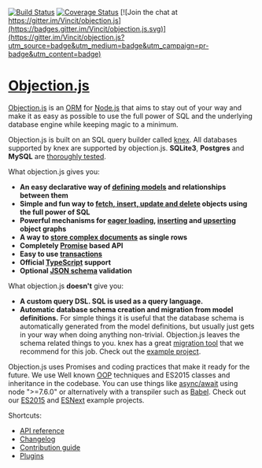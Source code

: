 [![Build Status](https://travis-ci.org/Vincit/objection.js.svg?branch=master)](https://travis-ci.org/Vincit/objection.js) [![Coverage Status](https://coveralls.io/repos/github/Vincit/objection.js/badge.svg?branch=master)](https://coveralls.io/github/Vincit/objection.js?branch=master) [![Join the chat at https://gitter.im/Vincit/objection.js](https://badges.gitter.im/Vincit/objection.js.svg)](https://gitter.im/Vincit/objection.js?utm_source=badge&utm_medium=badge&utm_campaign=pr-badge&utm_content=badge)

# [Objection.js](https://vincit.github.io/objection.js)

[Objection.js](https://vincit.github.io/objection.js) is an [ORM](https://en.wikipedia.org/wiki/Object-relational_mapping)
for [Node.js](https://nodejs.org/) that aims to stay out of your way and make it as easy as possible to use the full
power of SQL and the underlying database engine while keeping magic to a minimum.

Objection.js is built on an SQL query builder called [knex](http://knexjs.org). All databases supported by knex
are supported by objection.js. **SQLite3**, **Postgres** and **MySQL** are [thoroughly tested](https://travis-ci.org/Vincit/objection.js).

What objection.js gives you:

 * **An easy declarative way of [defining models](https://vincit.github.io/objection.js/#models) and relationships between them**
 * **Simple and fun way to [fetch, insert, update and delete](https://vincit.github.io/objection.js/#query-examples) objects using the full power of SQL**
 * **Powerful mechanisms for [eager loading](https://vincit.github.io/objection.js/#eager-loading), [inserting](https://vincit.github.io/objection.js/#graph-inserts) and [upserting](https://vincit.github.io/objection.js/#graph-upserts) object graphs**
 * **A way to [store complex documents](https://vincit.github.io/objection.js/#documents) as single rows**
 * **Completely [Promise](https://github.com/petkaantonov/bluebird) based API**
 * **Easy to use [transactions](https://vincit.github.io/objection.js/#transactions)**
 * **Official [TypeScript](https://github.com/Vincit/objection.js/blob/master/typings/objection/index.d.ts) support**
 * **Optional [JSON schema](https://vincit.github.io/objection.js/#validation) validation**

What objection.js **doesn't** give you:

 * **A custom query DSL. SQL is used as a query language.**
 * **Automatic database schema creation and migration from model definitions.**
    For simple things it is useful that the database schema is automatically generated from the model definitions,
    but usually just gets in your way when doing anything non-trivial. Objection.js leaves the schema related things
    to you. knex has a great [migration tool](http://knexjs.org/#Migrations) that we recommend for this job. Check
    out the [example project](https://github.com/Vincit/objection.js/tree/master/examples/express-es6).

Objection.js uses Promises and coding practices that make it ready for the future. We use Well known
[OOP](https://en.wikipedia.org/wiki/Object-oriented_programming) techniques and ES2015 classes and inheritance
in the codebase. You can use things like [async/await](http://jakearchibald.com/2014/es7-async-functions/)
using node ">=7.6.0" or alternatively with a transpiler such as [Babel](https://babeljs.io/). Check out our [ES2015](https://github.com/Vincit/objection.js/tree/master/examples/express-es6)
and [ESNext](https://github.com/Vincit/objection.js/tree/master/examples/express-es7) example projects.

Shortcuts:
 * [API reference](https://vincit.github.io/objection.js/#api-reference)
 * [Changelog](https://vincit.github.io/objection.js/#changelog)
 * [Contribution guide](https://vincit.github.io/objection.js/#contribution-guide)
 * [Plugins](https://vincit.github.io/objection.js/#plugins)
